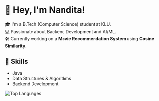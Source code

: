 # 🩷 Hey, I'm Nandita! 

🎓 I'm a B.Tech (Computer Science) student at KLU.  
💻 Passionate about Backend Development and AI/ML.  
🛠️ Currently working on a **Movie Recommendation System** using **Cosine Similarity**.  

## 🚀 Skills  
- Java  
- Data Structures & Algorithms  
- Backend Development  

![Top Languages](https://github-readme-stats.vercel.app/api/top-langs/?username=seriousprofile&layout=compact&theme=radical)

